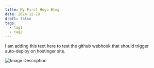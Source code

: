 ```yaml
---
title: My First Hugo Blog
date: 2024-12-20
draft: false
tags:
  - tag1
  - tag2
---
```


I am adding this text here to test the github webhook that should trigger auto-deploy on hostinger site.

![Image Description](/images/Pasted%20image%2020241220193542.png)